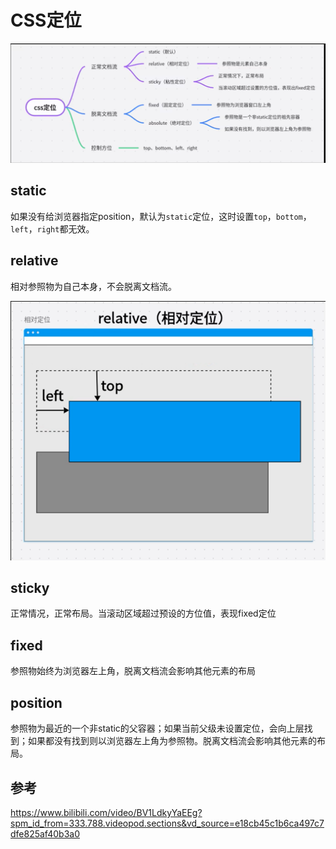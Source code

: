 # CSS定位

![image-20250625232724213](./CSS定位.assets/image-20250625232724213.png)

## static

如果没有给浏览器指定position，默认为`static`定位，这时设置`top`，`bottom`，`left`，`right`都无效。

## relative

相对参照物为自己本身，不会脱离文档流。

![image-20250625233312076](./CSS定位.assets/image-20250625233312076.png)

## sticky

正常情况，正常布局。当滚动区域超过预设的方位值，表现fixed定位

## fixed

参照物始终为浏览器左上角，脱离文档流会影响其他元素的布局

## position

参照物为最近的一个非static的父容器；如果当前父级未设置定位，会向上层找到；如果都没有找到则以浏览器左上角为参照物。脱离文档流会影响其他元素的布局。



## 参考

https://www.bilibili.com/video/BV1LdkyYaEEg?spm_id_from=333.788.videopod.sections&vd_source=e18cb45c1b6ca497c7dfe825af40b3a0

